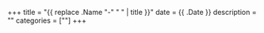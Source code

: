 +++
title = "{{ replace .Name "-" " " | title }}"
date = {{ .Date }}
description = ""
categories = [""]
+++
